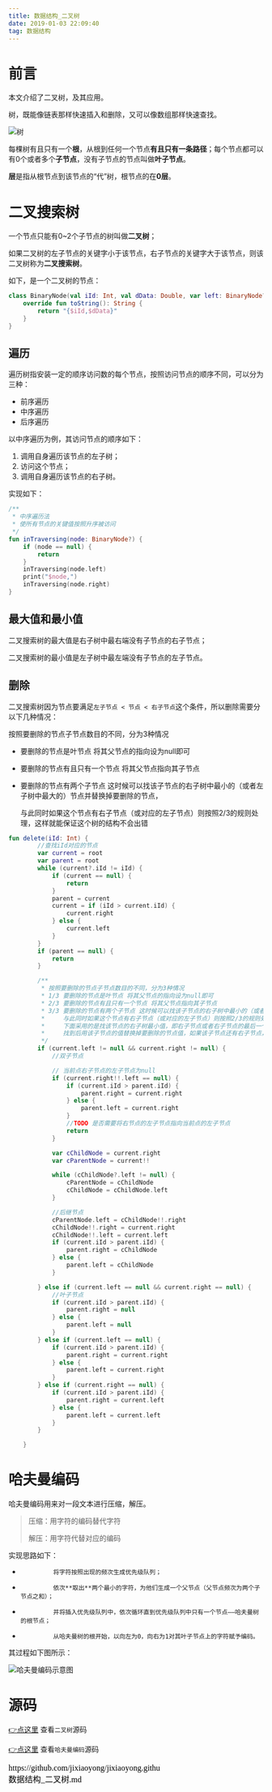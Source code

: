 ```yaml
---
title: 数据结构_二叉树
date: 2019-01-03 22:09:40
tag: 数据结构
---
```


# 前言

本文介绍了二叉树，及其应用。

树，既能像链表那样快速插入和删除，又可以像数组那样快速查找。

![树](https://jixiaoyong.github.io/images/20190103200423.png)

每棵树有且只有一个**根**，从根到任何一个节点**有且只有一条路径**；每个节点都可以有0个或者多个**子节点**，没有子节点的节点叫做**叶子节点**。

**层**是指从根节点到该节点的“代”树，根节点的在**0层**。

# 二叉搜索树

一个节点只能有0~2个子节点的树叫做**二叉树**；

如果二叉树的左子节点的关键字小于该节点，右子节点的关键字大于该节点，则该二叉树称为**二叉搜索树**。

如下，是一个二叉树的节点：

```kotlin
class BinaryNode(val iId: Int, val dData: Double, var left: BinaryNode? = null, var right: BinaryNode? = null) {
    override fun toString(): String {
        return "{$iId,$dData}"
    }
}
```

## 遍历

遍历树指安装一定的顺序访问数的每个节点，按照访问节点的顺序不同，可以分为三种：

* 前序遍历
* 中序遍历
* 后序遍历

以中序遍历为例，其访问节点的顺序如下：

1. 调用自身遍历该节点的左子树；
2. 访问这个节点；
3. 调用自身遍历该节点的右子树。

实现如下：

```kotlin
/**
 * 中序遍历法
 * 使所有节点的关键值按照升序被访问
 */
fun inTraversing(node: BinaryNode?) {
    if (node == null) {
        return
    }
    inTraversing(node.left)
    print("$node,")
    inTraversing(node.right)
}
```

## 最大值和最小值

二叉搜索树的最大值是右子树中最右端没有子节点的右子节点；

二叉搜索树的最小值是左子树中最左端没有子节点的左子节点。

## 删除

二叉搜索树因为节点要满足`左子节点 < 节点 < 右子节点`这个条件，所以删除需要分以下几种情况：

按照要删除的节点子节点数目的不同，分为3种情况

* 要删除的节点是叶节点 将其父节点的指向设为null即可

* 要删除的节点有且只有一个节点 将其父节点指向其子节点

* 要删除的节点有两个子节点 这时候可以找该子节点的右子树中最小的（或者左子树中最大的）节点并替换掉要删除的节点，

  与此同时如果这个节点有右子节点（或对应的左子节点）则按照2/3的规则处理，这样就能保证这个树的结构不会出错

```kotlin
fun delete(iId: Int) {
        //查找iId对应的节点
        var current = root
        var parent = root
        while (current?.iId != iId) {
            if (current == null) {
                return
            }
            parent = current
            current = if (iId > current.iId) {
                current.right
            } else {
                current.left
            }
        }
        if (parent == null) {
            return
        }

        /**
         * 按照要删除的节点子节点数目的不同，分为3种情况
         * 1/3 要删除的节点是叶节点 将其父节点的指向设为null即可
         * 2/3 要删除的节点有且只有一个节点 将其父节点指向其子节点
         * 3/3 要删除的节点有两个子节点 这时候可以找该子节点的右子树中最小的（或者左子树中最大的）节点并替换掉要删除的节点，
         *     与此同时如果这个节点有右子节点（或对应的左子节点）则按照2/3的规则处理，这样就能保证这个树的结构不会出错
         *     下面采用的是找该节点的右子树最小值，即右子节点或者右子节点的最后一个左子节点
         *     找到后用该子节点的值替换掉要删除的节点值，如果该子节点还有右子节点，将该子节点的父节点指向其右子节点
         */
        if (current.left != null && current.right != null) {
            //双子节点

            // 当前点右子节点的左子节点为null
            if (current.right!!.left == null) {
                if (current.iId > parent.iId) {
                    parent.right = current.right
                } else {
                    parent.left = current.right
                }
                //TODO 是否需要将右节点的左子节点指向当前点的左子节点
                return
            }

            var cChildNode = current.right
            var cParentNode = current!!

            while (cChildNode?.left != null) {
                cParentNode = cChildNode
                cChildNode = cChildNode.left
            }

            //后继节点
            cParentNode.left = cChildNode!!.right
            cChildNode!!.right = current.right
            cChildNode!!.left = current.left
            if (current.iId > parent.iId) {
                parent.right = cChildNode
            } else {
                parent.left = cChildNode
            }

        } else if (current.left == null && current.right == null) {
            //叶子节点
            if (current.iId > parent.iId) {
                parent.right = null
            } else {
                parent.left = null
            }
        } else if (current.left == null) {
            if (current.iId > parent.iId) {
                parent.right = current.right
            } else {
                parent.left = current.right
            }
        } else if (current.right == null) {
            if (current.iId > parent.iId) {
                parent.right = current.left
            } else {
                parent.left = current.left
            }
        }

    }
```

# 哈夫曼编码

哈夫曼编码用来对一段文本进行压缩，解压。

> 压缩：用字符的编码替代字符
>
> 解压：用字符代替对应的编码

实现思路如下：

*              将字符按照出现的频次生成优先级队列；
*              依次**取出**两个最小的字符，为他们生成一个父节点（父节点频次为两个子节点之和）；
*              并将插入优先级队列中，依次循环直到优先级队列中只有一个节点——哈夫曼树的根节点；
*              从哈夫曼树的根开始，以向左为0，向右为1对其叶子节点上的字符赋予编码。

其过程如下图所示：

![哈夫曼编码示意图](https://jixiaoyong.github.io/images/20190103203447.png)

# 源码

[👉点这里](https://github.com/jixiaoyong/Notes-Files/blob/master/AndroidLearningResource/java_note/%E6%95%B0%E6%8D%AE%E7%BB%93%E6%9E%84%E5%AD%A6%E4%B9%A0/tree/BinaryTree.kt) 查看`二叉树`源码

[👉点这里](https://github.com/jixiaoyong/Notes-Files/blob/master/AndroidLearningResource/java_note/%E6%95%B0%E6%8D%AE%E7%BB%93%E6%9E%84%E5%AD%A6%E4%B9%A0/tree/HuffmanCodeUtils.kt) 查看`哈夫曼编码`源码





<script src="https://jixiaoyong.github.io/js/edit_on_github.js"></script>
<iframe id="iframeid" scrolling=false height="50" frameborder="no" border="0" marginwidth="0" marginheight="0" onload="Javascript:editOnGithub()" srcdoc="<div id=&quot;url&quot;>https://github.com/jixiaoyong/jixiaoyong.github.io/blob/hexo_blog/blog/source/_posts/数据结构_二叉树.md</div>"></iframe>